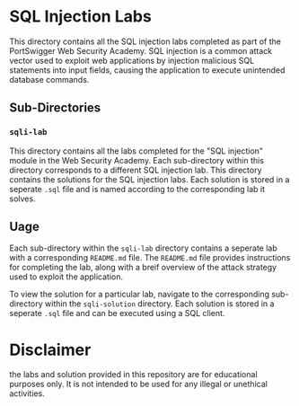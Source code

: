 
# SQL Injection Labs

This directory contains all the SQL injection labs completed as part of the PortSwigger Web Security Academy. SQL injection is a common attack vector used to exploit web applications by injection malicious SQL statements into input fields, causing the application to execute unintended database commands.

## Sub-Directories

### `sqli-lab`

This directory contains all the labs completed for the "SQL injection" module in the Web Security Academy. Each sub-directory within this directory corresponds to a different SQL injection lab.
This directory contains the solutions for the SQL injection labs. Each solution is stored in a seperate `.sql` file and is named according to the corresponding lab it solves.

## Uage

Each sub-directory within the `sqli-lab` directory contains a seperate lab with a corresponding `README.md` file. The `README.md` file provides instructions for completing the lab, along with a breif overview of the attack strategy used to exploit the application.

To view the solution for a particular lab, navigate to the corresponding sub-directory within the `sqli-solution` directory. Each solution is stored in a seperate `.sql` file and can be executed using a SQL client.

# Disclaimer

the labs and solution provided in this repository are for educational purposes only. It is not intended to be used for any illegal or unethical activities.
